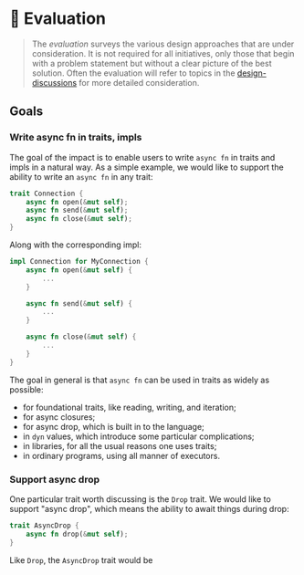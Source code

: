 # 🔬 Evaluation

> The *evaluation* surveys the various design approaches that are under consideration.
It is not required for all initiatives, only those that begin with a problem statement
but without a clear picture of the best solution. Often the evaluation will refer to topics
in the [design-discussions] for more detailed consideration.

[design-discussions]: ./design-discussions/README.md

## Goals

### Write async fn in traits, impls

The goal of the impact is to enable users to write `async fn` in traits and impls in a natural way. As a simple example, we would like to support the ability to write an `async fn` in any trait:

```rust
trait Connection {
    async fn open(&mut self);
    async fn send(&mut self);
    async fn close(&mut self);
}
```

Along with the corresponding impl:

```rust
impl Connection for MyConnection {
    async fn open(&mut self) {
        ...
    }

    async fn send(&mut self) {
        ...
    }

    async fn close(&mut self) {
        ...
    }
}
```

The goal in general is that `async fn` can be used in traits as widely as possible:

* for foundational traits, like reading, writing, and iteration;
* for async closures;
* for async drop, which is built in to the language;
* in `dyn` values, which introduce some particular complications;
* in libraries, for all the usual reasons one uses traits;
* in ordinary programs, using all manner of executors.

### Support async drop

One particular trait worth discussing is the `Drop` trait. We would like to support "async drop", which means the ability to await things during drop:

```rust
trait AsyncDrop {
    async fn drop(&mut self);
}
```

Like `Drop`, the `AsyncDrop` trait would be 